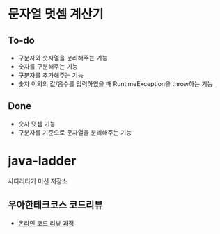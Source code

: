 # 문자열 덧셈 계산기
## To-do
   * 구분자와 숫자열을 분리해주는 기능
   * 숫자를 구분해주는 기능
   * 구분자를 추가해주는 기능
   * 숫자 이외의 값/음수를 입력하였을 때 RuntimeException을 throw하는 기능 
## Done
   * 숫자 덧셈 기능
   * 구분자를 기준으로 문자열을 분리해주는 기능
# java-ladder
사다리타기 미션 저장소

## 우아한테크코스 코드리뷰
* [온라인 코드 리뷰 과정](https://github.com/woowacourse/woowacourse-docs/blob/master/maincourse/README.md)